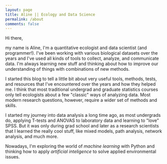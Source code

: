 ```yaml
---
layout: page
title: Aline || Ecology and Data Science
permalink: /about
comments: false
---
```


<div class="row justify-content-between">
<div class="col-md-8 pr-5">

<p>Hi there,  


my name is Aline, I'm a quantitative ecologist and data scientist (and programmer!). I've been working with various biological datasets over the years and I've used all kinds of tools to collect, analyze, and communicate data. I'm always learning new stuff and thinking about how to improve our understanding of things with combinations of new methods.  


I started this blog to tell a little bit about very useful tools, methods, tests, and resources that I've encountered over the years and how they helped me. I think that most traditional undergrad and graduate statistics courses only tell ecologists about a few "classic" ways of analyzing data. Most modern research questions, however, require a wider set of methods and skills.  

I started my journey into data analysis a long time ago, as most undergrads do, applying T-tests and ANOVAS to laboratory data and learning to "love" SPSS. But it was only during grad school and later as a research scientists that I learned the really cool stuff, like mixed models, path analysis, network analysis, and much more. 

Nowadays, I'm exploring the world of *machine learning* with Python and thinking how to apply *artificial inteligence* to solve applied environmental issues.


</p>


</div>


</div>
